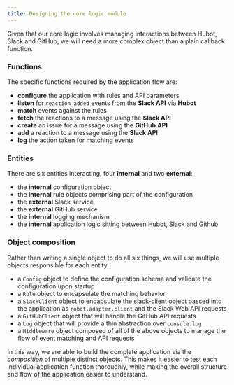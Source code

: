 ```yaml
---
title: Designing the core logic module
---
```

Given that our core logic involves managing interactions between Hubot, Slack
and GitHub, we will need a more complex object than a plain callback function.

### Functions

The specific functions required by the application flow are:

- **configure** the application with rules and API parameters
- **listen** for `reaction_added` events from the **Slack API** via **Hubot**
- **match** events against the rules
- **fetch** the reactions to a message using the **Slack API**
- **create** an issue for a message using the **GitHub API**
- **add** a reaction to a message using the **Slack API**
- **log** the action taken for matching events

### Entities

There are six entities interacting, four **internal** and two **external**:

- the **internal** configuration object
- the **internal** rule objects comprising part of the configuration
- the **external** Slack service
- the **external** GitHub service
- the **internal** logging mechanism
- the **internal** application logic sitting between Hubot, Slack and Github

### Object composition

Rather than writing a single object to do all six things, we will use
multiple objects responsible for each entity:

- a `Config` object to define the configuration schema and validate the
  configuration upon startup
- a `Rule` object to encapsulate the matching behavior
- a `SlackClient` object to encapsulate the
  [slack-client](https://www.npmjs.com/package/slack-client) object
  passed into the application as `robot.adapter.client` and the
  Slack Web API requests
- a `GitHubClient` object that will handle the GitHub API requests
- a `Log` object that will provide a thin abstraction over `console.log`
- a `Middleware` object composed of all of the above objects to manage the
  flow of event matching and API requests

In this way, we are able to build the complete application via the
_composition_ of multiple distinct objects. This makes it easier to test each
individual application function thoroughly, while making the overall structure
and flow of the application easier to understand.
